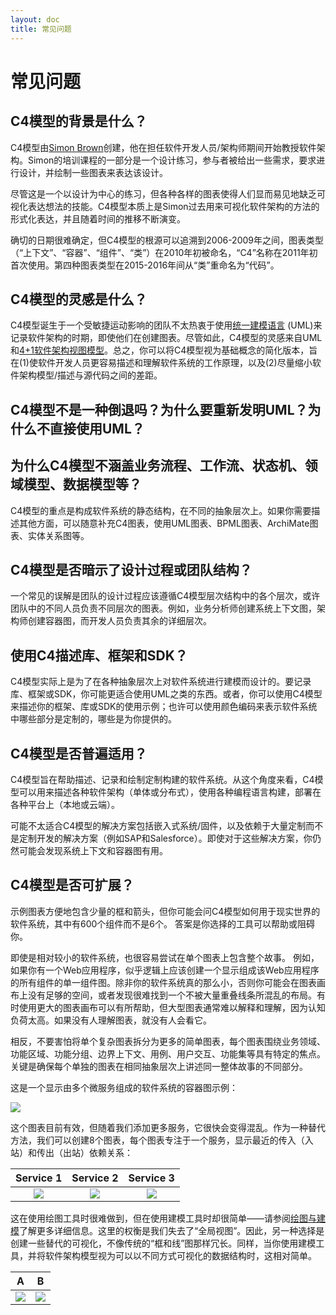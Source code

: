```yaml
---
layout: doc
title: 常见问题
---
```


# 常见问题

## C4模型的背景是什么？

C4模型由[Simon Brown](http://simonbrown.je)创建，他在担任软件开发人员/架构师期间开始教授软件架构。Simon的培训课程的一部分是一个设计练习，参与者被给出一些需求，要求进行设计，并绘制一些图表来表达该设计。

尽管这是一个以设计为中心的练习，但各种各样的图表使得人们显而易见地缺乏可视化表达想法的技能。C4模型本质上是Simon过去用来可视化软件架构的方法的形式化表达，并且随着时间的推移不断演变。

确切的日期很难确定，但C4模型的根源可以追溯到2006-2009年之间，图表类型（“上下文”、“容器”、“组件”、“类”）在2010年初被命名，“C4”名称在2011年初首次使用。第四种图表类型在2015-2016年间从“类”重命名为“代码”。
## C4模型的灵感是什么？

C4模型诞生于一个受敏捷运动影响的团队不太热衷于使用[统一建模语言](https://en.wikipedia.org/wiki/Unified_Modeling_Language) (UML)来记录软件架构的时期，即使他们在创建图表。尽管如此，C4模型的灵感来自UML和[4+1软件架构视图模型](https://en.wikipedia.org/wiki/4%2B1_architectural_view_model)。总之，你可以将C4模型视为基础概念的简化版本，旨在(1)使软件开发人员更容易描述和理解软件系统的工作原理，以及(2)尽量缩小软件架构模型/描述与源代码之间的差距。

## C4模型不是一种倒退吗？为什么要重新发明UML？为什么不直接使用UML？

## 为什么C4模型不涵盖业务流程、工作流、状态机、领域模型、数据模型等？

C4模型的重点是构成软件系统的静态结构，在不同的抽象层次上。如果你需要描述其他方面，可以随意补充C4图表，使用UML图表、BPML图表、ArchiMate图表、实体关系图等。

## C4模型是否暗示了设计过程或团队结构？

一个常见的误解是团队的设计过程应该遵循C4模型层次结构中的各个层次，或许团队中的不同人员负责不同层次的图表。例如，业务分析师创建系统上下文图，架构师创建容器图，而开发人员负责其余的详细层次。


## 使用C4描述库、框架和SDK？

C4模型实际上是为了在各种抽象层次上对软件系统进行建模而设计的。要记录库、框架或SDK，你可能更适合使用UML之类的东西。或者，你可以使用C4模型来描述你的框架、库或SDK的使用示例；也许可以使用颜色编码来表示软件系统中哪些部分是定制的，哪些是为你提供的。

## C4模型是否普遍适用？

C4模型旨在帮助描述、记录和绘制定制构建的软件系统。从这个角度来看，C4模型可以用来描述各种软件架构（单体或分布式），使用各种编程语言构建，部署在各种平台上（本地或云端）。

可能不太适合C4模型的解决方案包括嵌入式系统/固件，以及依赖于大量定制而不是定制开发的解决方案（例如SAP和Salesforce）。即使对于这些解决方案，你仍然可能会发现系统上下文和容器图有用。

## C4模型是否可扩展？

示例图表方便地包含少量的框和箭头，但你可能会问C4模型如何用于现实世界的软件系统，其中有600个组件而不是6个。
答案是你选择的工具可以帮助或阻碍你。

即使是相对较小的软件系统，也很容易尝试在单个图表上包含整个故事。
例如，如果你有一个Web应用程序，似乎逻辑上应该创建一个显示组成该Web应用程序的所有组件的单一组件图。除非你的软件系统真的那么小，否则你可能会在图表画布上没有足够的空间，或者发现很难找到一个不被大量重叠线条所混乱的布局。有时使用更大的图表画布可以有所帮助，但大型图表通常难以解释和理解，因为认知负荷太高。如果没有人理解图表，就没有人会看它。

相反，不要害怕将单个复杂图表拆分为更多的简单图表，每个图表围绕业务领域、功能区域、功能分组、边界上下文、用例、用户交互、功能集等具有特定的焦点。关键是确保每个单独的图表在相同抽象层次上讲述同一整体故事的不同部分。

这是一个显示由多个微服务组成的软件系统的容器图示例：

[![](/images/scale-1.png)](/images/scale-1.png)

这个图表目前有效，但随着我们添加更多服务，它很快会变得混乱。作为一种替代方法，我们可以创建8个图表，每个图表专注于一个服务，显示最近的传入（入站）和传出（出站）依赖关系：

| Service 1 | Service 2 | Service 3 |
| :--: | :--: | :--: |
| [![](/images/scale-2.png)](/images/scale-2.png) | [![](/images/scale-3.png)](/images/scale-3.png) | [![](/images/scale-4.png)](/images/scale-4.png) |

这在使用绘图工具时很难做到，但在使用建模工具时却很简单——请参阅[绘图与建模](/tooling#diagramming-vs-modelling)了解更多详细信息。这里的权衡是我们失去了“全局视图”。因此，另一种选择是创建一些替代的可视化，不像传统的“框和线”图那样冗长。同样，当你使用建模工具，并将软件架构模型视为可以以不同方式可视化的数据结构时，这相对简单。

|A|B|
| :--: | :--: |
| [![](/images/scale-5.png)](/images/scale-5.png) | [![](/images/scale-6.png)](/images/scale-6.png) |